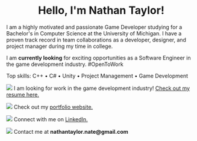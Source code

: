 <h1 align="center">Hello, I'm Nathan Taylor!</h1>

<p>I am a highly motivated and passionate Game Developer studying for a Bachelor's in Computer Science at the University of Michigan. I have a proven track record in team collaborations as a developer, designer, and project manager during my time in college. </p>

<p>I am <b>currently looking</b> for exciting opportunities as a Software Engineer in the game development industry. #OpenToWork </p>

<p>Top skills: C++ • C# • Unity • Project Management • Game Development </p>

<p align="left"><img src="https://img.icons8.com/dusk/32/resume.png"/> I am looking for work in the game development industry! <a href="https://docs.google.com/document/d/1kZo1lWJKI72Yy24u7wdutt74iA2SDzzp3VBmI0Hpcqw/preview" target="_blank">Check out my resume here.</a></p>

<p align="left"><img src="https://img.icons8.com/fluency/32/controller.png"/> Check out my <a href="https://nathantaylor1.github.io/portfolio/" target="_blank">portfolio website.</a></p>

<p align="left"><img src="https://img.icons8.com/doodle/32/linkedin--v2.png"/> Connect with me on <a href="https://linkedin.com/in/nathantaylor21" target="_blank">LinkedIn.</a></p>

<p align="left"><img src="https://img.icons8.com/color/32/new-post.png"/> Contact me at <b>nathantaylor.nate@gmail.com</b></p>
